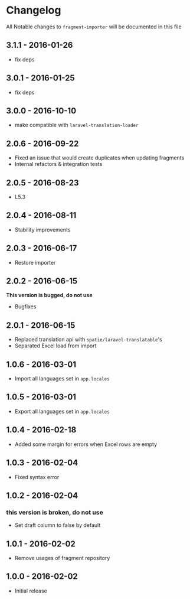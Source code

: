 # Changelog

All Notable changes to `fragment-importer` will be documented in this file

## 3.1.1 - 2016-01-26
- fix deps

## 3.0.1 - 2016-01-25
- fix deps

## 3.0.0 - 2016-10-10
- make compatible with `laravel-translation-loader`

## 2.0.6 - 2016-09-22
- Fixed an issue that would create duplicates when updating fragments 
- Internal refactors & integration tests

## 2.0.5 - 2016-08-23
- L5.3

## 2.0.4 - 2016-08-11
- Stability improvements

## 2.0.3 - 2016-06-17

- Restore importer

## 2.0.2 - 2016-06-15

**This version is bugged, do not use**

- Bugfixes

## 2.0.1 - 2016-06-15

- Replaced translation api with `spatie/laravel-translatable`'s
- Separated Excel load from import

## 1.0.6 - 2016-03-01

- Import all languages set in `app.locales`

## 1.0.5 - 2016-03-01

- Export all languages set in `app.locales`

## 1.0.4 - 2016-02-18

- Added some margin for errors when Excel rows are empty


## 1.0.3 - 2016-02-04

- Fixed syntax error

## 1.0.2 - 2016-02-04

### this version is broken, do not use

- Set draft column to false by default

## 1.0.1 - 2016-02-02

- Remove usages of fragment repository

## 1.0.0 - 2016-02-02

- Initial release
